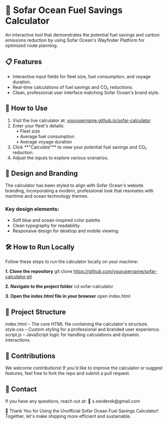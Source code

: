 <h1>🌊 Sofar Ocean Fuel Savings Calculator</h1>
An interactive tool that demonstrates the potential fuel savings and carbon emissions reduction by using Sofar Ocean's Wayfinder Platform for optimized route planning.

<h2>📋 Features</h2>
<ul> <li>Interactive input fields for fleet size, fuel consumption, and voyage duration.</li> <li>Real-time calculations of fuel savings and CO₂ reductions.</li> <li>Clean, professional user interface matching Sofar Ocean's brand style.</li> </ul>

<h2>🚀 How to Use</h2>
<ol> <li>Visit the live calculator at: <a href="https://yourusername.github.io/sofar-calculator/">yourusername.github.io/sofar-calculator</a></li> <li>Enter your fleet's details: <br /> &nbsp;&nbsp;&nbsp;• Fleet size<br /> &nbsp;&nbsp;&nbsp;• Average fuel consumption<br /> &nbsp;&nbsp;&nbsp;• Average voyage duration</li> <li>Click **"Calculate"** to view your potential fuel savings and CO₂ reduction.</li> <li>Adjust the inputs to explore various scenarios.</li> </ol>

<h2>🎨 Design and Branding</h2>
The calculator has been styled to align with Sofar Ocean's website branding, incorporating a modern, professional look that resonates with maritime and ocean technology themes.

<h3>Key design elements:</h3>

<ul> <li>Soft blue and ocean-inspired color palette.</li> <li>Clean typography for readability.</li> <li>Responsive design for desktop and mobile viewing.</li> </ul>

<h2>🛠️ How to Run Locally</h2>
Follow these steps to run the calculator locally on your machine:

**1. Clone the repository**
git clone https://github.com/yourusername/sofar-calculator.git

**2. Navigate to the project folder**
cd sofar-calculator

**3. Open the index.html file in your browser**
open index.html


<h2>📂 Project Structure</h2>
index.html – The core HTML file containing the calculator's structure.
style.css – Custom styling for a professional and branded user experience.
script.js – JavaScript logic for handling calculations and dynamic interactions.

<h2>🤝 Contributions</h2>
We welcome contributions!
If you'd like to improve the calculator or suggest features, feel free to fork the repo and submit a pull request.

<h2>📧 Contact</h2>
If you have any questions, reach out at:
📩 s.swiderek@gmail.com

🎉 Thank You for Using the Unofficial Sofar Ocean Fuel Savings Calculator!
Together, let's make shipping more efficient and sustainable.
